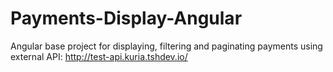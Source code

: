 # Payments-Display-Angular
Angular base project for displaying, filtering and paginating payments using external API:
http://test-api.kuria.tshdev.io/
